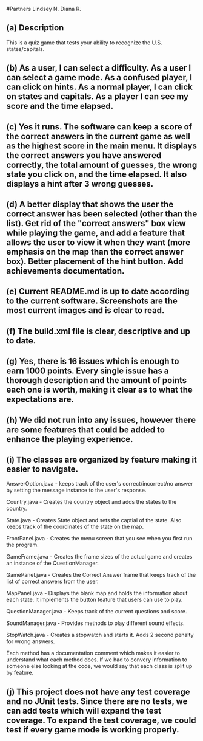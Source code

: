 #Partners
Lindsey N.
Diana R.

## (a) Description
This is a quiz game that tests your ability to recognize the U.S. states/capitals.

## (b) As a user, I can select a difficulty. As a user I can select a game mode. As a confused player, I can click on hints. As a normal player, I can click on states and capitals. As a player I can see my score and the time elapsed.

## (c) Yes it runs. The software can keep a score of the correct answers in the current game as well as the highest score in the main menu. It displays the correct answers you have answered correctly, the total amount of guesses, the wrong state you click on, and the time elapsed. It also displays a hint after 3 wrong guesses.

## (d) A better display that shows the user the correct answer has been selected (other than the list). Get rid of the "correct answers" box view while playing the game, and add a feature that allows the user to view it when they want (more emphasis on the map than the correct answer box). Better placement of the hint button. Add achievements documentation.

## (e) Current README.md is up to date according to the current software. Screenshots are the most current images and is clear to read.

## (f) The build.xml file is clear, descriptive and up to date.

## (g) Yes, there is 16 issues which is enough to earn 1000 points. Every single issue has a thorough description and the amount of points each one is worth, making it clear as to what the expectations are.

## (h) We did not run into any issues, however there are some features that could be added to enhance the playing experience. 

## (i) The classes are organized by feature making it easier to navigate.
AnswerOption.java - keeps track of the user's correct/incorrect/no answer by setting the message instance to the user's response.

Country.java - Creates the country object and adds the states to the country.

State.java - Creates State object and sets the captial of the state. Also keeps track of the coordinates of the state on the map. 

FrontPanel.java - Creates the menu screen that you see when you first run the program.

GameFrame.java - Creates the frame sizes of the actual game and creates an instance of the QuestionManager.

GamePanel.java - Creates the Correct Answer frame that keeps track of the list of correct answers from the user.

MapPanel.java - Displays the blank map and holds the information about each state. It implements the button feature that users can use to play.

QuestionManager.java - Keeps track of the current questions and score.

SoundManager.java - Provides methods to play different sound effects.

StopWatch.java - Creates a stopwatch and starts it. Adds 2 second penalty for wrong answers. 

Each method has a documentation comment which makes it easier to understand what each method does. If we had to convery information to someone else looking at the code, we would say that each class is split up by feature. 

## (j) This project does not have any test coverage and no JUnit tests. Since there are no tests, we can add tests which will expand the test coverage. To expand the test coverage, we could test if every game mode is working properly.
